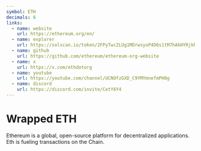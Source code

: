 ```yaml
---
symbol: ETH
decimals: 6
links:
  - name: website
    url: https://ethereum.org/en/
  - name: explorer
    url: https://solscan.io/token/2FPyTwcZLUg1MDrwsyoP4D6s1tM7hAkHYRjkNb5w6Pxk
  - name: github
    url: https://github.com/ethereum/ethereum-org-website
  - name: x
    url: https://x.com/ethdotorg
  - name: youtube
    url: https://youtube.com/channel/UCNOfzGXD_C9YMYmnefmPH0g
  - name: discord
    url: https://discord.com/invite/CetY6Y4
---
```


# Wrapped ETH

Ethereum is a global, open-source platform for decentralized applications. Eth is fueling transactions on the Chain.
